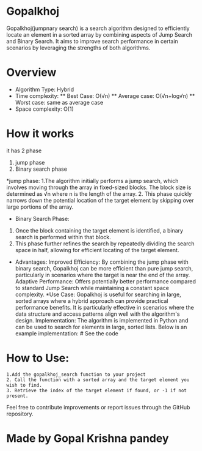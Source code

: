# Gopalkhoj
Gopalkhoj(jumpnary search) is a search algorithm designed to efficiently locate an element in a sorted array by combining aspects of Jump Search and Binary Search. It aims to improve search performance in certain scenarios by leveraging the strengths of both algorithms.
# Overview
* Algorithm Type: Hybrid
* Time complexity:
** Best Case: O(√n)
** Average case: O(√n+log√n)
** Worst case: same as average case
* Space complexity: O(1)
# How it works
it has 2 phase
1. jump phase
2. Binary search phase


*jump phase:
1.The algorithm initially performs a jump search, which involves moving through the array in fixed-sized blocks. The block size is determined as √n
where 
n is the length of the array.
2. This phase quickly narrows down the potential location of the target element by skipping over large portions of the array.
* Binary Search Phase:
1. Once the block containing the target element is identified, a binary search is performed within that block.
2. This phase further refines the search by repeatedly dividing the search space in half, allowing for efficient locating of the target element.
* Advantages:
	Improved Efficiency:
		By combining the jump phase with binary search, Gopalkhoj can be more efficient than pure jump search, particularly in scenarios where the target is near the end of the array.
	Adaptive Performance:
		Offers potentially better performance compared to standard Jump Search while maintaining a constant space complexity.
*Use Case:
	Gopalkhoj is useful for searching in large, sorted arrays where a hybrid approach can provide practical performance benefits. It is particularly effective in scenarios where the data structure and access patterns align well with the algorithm's design.
Implementation:
	The algorithm is implemented in Python and can be used to search for elements in large, sorted lists. Below is an example implementation:
		# See the code
# How to Use:
	1.Add the gopalkhoj_search function to your project
	2. Call the function with a sorted array and the target element you wish to find.
	3. Retrieve the index of the target element if found, or -1 if not present.
Feel free to contribute improvements or report issues through the GitHub repository.

# Made by Gopal Krishna pandey
